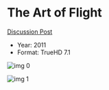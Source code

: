 # The Art of Flight

[Discussion Post](https://www.avsforum.com/threads/bass-eq-for-filtered-movies.2995212/post-57907066)

* Year: 2011
* Format: TrueHD 7.1

![img 0](https://i.imgur.com/4zQ4t7q.jpg)

![img 1](https://i.imgur.com/1lNNktX.jpg)

